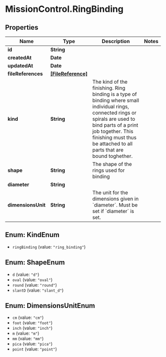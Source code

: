 # MissionControl.RingBinding

## Properties
Name | Type | Description | Notes
------------ | ------------- | ------------- | -------------
**id** | **String** |  | 
**createdAt** | **Date** |  | 
**updatedAt** | **Date** |  | 
**fileReferences** | [**[FileReference]**](FileReference.md) |  | 
**kind** | **String** | The kind of the finishing. Ring binding is a type of binding where small individual rings, connected rings or spirals are used to bind parts of a print job together. This finishing must thus be attached to all parts that are bound toghether. | 
**shape** | **String** | The shape of the rings used for binding | 
**diameter** | **String** |  | 
**dimensionsUnit** | **String** | The unit for the dimensions given in &#x60;diameter&#x60;. Must be set if &#x60;diameter&#x60; is set. | 

<a name="KindEnum"></a>
## Enum: KindEnum

* `ringBinding` (value: `"ring_binding"`)


<a name="ShapeEnum"></a>
## Enum: ShapeEnum

* `d` (value: `"d"`)
* `oval` (value: `"oval"`)
* `round` (value: `"round"`)
* `slantD` (value: `"slant_d"`)


<a name="DimensionsUnitEnum"></a>
## Enum: DimensionsUnitEnum

* `cm` (value: `"cm"`)
* `foot` (value: `"foot"`)
* `inch` (value: `"inch"`)
* `m` (value: `"m"`)
* `mm` (value: `"mm"`)
* `pica` (value: `"pica"`)
* `point` (value: `"point"`)

